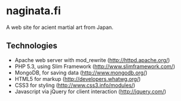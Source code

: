 naginata.fi
=============
A web site for acient martial art from Japan.

Technologies
-------------
 * Apache web server with mod_rewrite (http://httpd.apache.org/)
 * PHP 5.3, using Slim Framework (http://www.slimframework.com/)
 * MongoDB, for saving data (http://www.mongodb.org/)
 * HTML5 for markup (http://developers.whatwg.org/)
 * CSS3 for styling (http://www.css3.info/modules/)
 * Javascript via jQuery for client interaction (http://jquery.com/)
 
